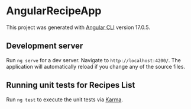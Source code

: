 # AngularRecipeApp

This project was generated with [Angular CLI](https://github.com/angular/angular-cli) version 17.0.5.

## Development server

Run `ng serve` for a dev server. Navigate to `http://localhost:4200/`. The application will automatically reload if you change any of the source files.


## Running unit tests for Recipes List 

Run `ng test` to execute the unit tests via [Karma](https://karma-runner.github.io).


